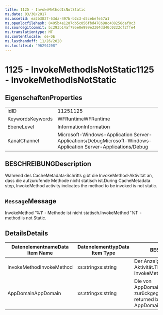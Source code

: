 ```yaml
---
title: 1125 - InvokeMethodIsNotStatic
ms.date: 03/30/2017
ms.assetid: ea2b3827-63da-497b-b2c3-d5cebefe57a1
ms.openlocfilehash: 0405b4e1207db5c056fbd478b98c408258daf0c3
ms.sourcegitcommit: bc293b14af795e0e999e3304dd40c0222cf2ffe4
ms.translationtype: MT
ms.contentlocale: de-DE
ms.lasthandoff: 11/26/2020
ms.locfileid: "96294208"
---
```

# <a name="1125---invokemethodisnotstatic"></a><span data-ttu-id="29534-102">1125 - InvokeMethodIsNotStatic</span><span class="sxs-lookup"><span data-stu-id="29534-102">1125 - InvokeMethodIsNotStatic</span></span>

## <a name="properties"></a><span data-ttu-id="29534-103">Eigenschaften</span><span class="sxs-lookup"><span data-stu-id="29534-103">Properties</span></span>  
  
|||  
|-|-|  
|<span data-ttu-id="29534-104">id</span><span class="sxs-lookup"><span data-stu-id="29534-104">ID</span></span>|<span data-ttu-id="29534-105">1125</span><span class="sxs-lookup"><span data-stu-id="29534-105">1125</span></span>|  
|<span data-ttu-id="29534-106">Keywords</span><span class="sxs-lookup"><span data-stu-id="29534-106">Keywords</span></span>|<span data-ttu-id="29534-107">WFRuntime</span><span class="sxs-lookup"><span data-stu-id="29534-107">WFRuntime</span></span>|  
|<span data-ttu-id="29534-108">Ebene</span><span class="sxs-lookup"><span data-stu-id="29534-108">Level</span></span>|<span data-ttu-id="29534-109">Information</span><span class="sxs-lookup"><span data-stu-id="29534-109">Information</span></span>|  
|<span data-ttu-id="29534-110">Kanal</span><span class="sxs-lookup"><span data-stu-id="29534-110">Channel</span></span>|<span data-ttu-id="29534-111">Microsoft-Windows-Application Server-Applications/Debug</span><span class="sxs-lookup"><span data-stu-id="29534-111">Microsoft-Windows-Application Server-Applications/Debug</span></span>|  
  
## <a name="description"></a><span data-ttu-id="29534-112">BESCHREIBUNG</span><span class="sxs-lookup"><span data-stu-id="29534-112">Description</span></span>  

 <span data-ttu-id="29534-113">Während des CacheMetadata-Schritts gibt die InvokeMethod-Aktivität an, dass die aufzurufende Methode nicht statisch ist.</span><span class="sxs-lookup"><span data-stu-id="29534-113">During CacheMetadata step, InvokeMethod activity indicates the method to be invoked is not static.</span></span>  
  
## <a name="message"></a><span data-ttu-id="29534-114">`Message`</span><span class="sxs-lookup"><span data-stu-id="29534-114">Message</span></span>  

 <span data-ttu-id="29534-115">InvokeMethod '%1' - Methode ist nicht statisch.</span><span class="sxs-lookup"><span data-stu-id="29534-115">InvokeMethod '%1' - method is not Static.</span></span>  
  
## <a name="details"></a><span data-ttu-id="29534-116">Details</span><span class="sxs-lookup"><span data-stu-id="29534-116">Details</span></span>  
  
|<span data-ttu-id="29534-117">Datenelementname</span><span class="sxs-lookup"><span data-stu-id="29534-117">Data Item Name</span></span>|<span data-ttu-id="29534-118">Datenelementtyp</span><span class="sxs-lookup"><span data-stu-id="29534-118">Data Item Type</span></span>|<span data-ttu-id="29534-119">BESCHREIBUNG</span><span class="sxs-lookup"><span data-stu-id="29534-119">Description</span></span>|  
|--------------------|--------------------|-----------------|  
|<span data-ttu-id="29534-120">InvokeMethod</span><span class="sxs-lookup"><span data-stu-id="29534-120">InvokeMethod</span></span>|<span data-ttu-id="29534-121">xs:string</span><span class="sxs-lookup"><span data-stu-id="29534-121">xs:string</span></span>|<span data-ttu-id="29534-122">Der Anzeigename der InvokeMethod-Aktivität.</span><span class="sxs-lookup"><span data-stu-id="29534-122">The display name of the InvokeMethod activity.</span></span>|  
|<span data-ttu-id="29534-123">AppDomain</span><span class="sxs-lookup"><span data-stu-id="29534-123">AppDomain</span></span>|<span data-ttu-id="29534-124">xs:string</span><span class="sxs-lookup"><span data-stu-id="29534-124">xs:string</span></span>|<span data-ttu-id="29534-125">Die von AppDomain.CurrentDomain.FriendlyName zurückgegebene Zeichenfolge.</span><span class="sxs-lookup"><span data-stu-id="29534-125">The string returned by AppDomain.CurrentDomain.FriendlyName.</span></span>|
